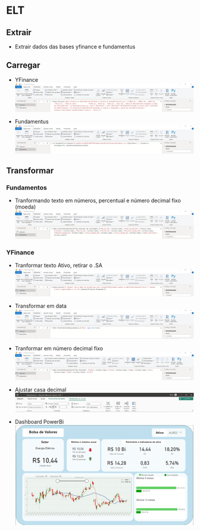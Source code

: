 # ELT

## Extrair

- Extrair dados das bases yfinance e fundamentus

## Carregar

- YFinance
  ![alt text](image.png)

- Fundamentus
  ![alt text](image-2.png)

## Transformar

### Fundamentos

- Tranformando texto em números, percentual e número decimal fixo (moeda)
  ![alt text](image-3.png)

### YFinance

- Tranformar texto Ativo, retirar o .SA
  ![alt text](image-4.png)

- Transformar em data
  ![alt text](image-5.png)

- Tranformar em número decimal fixo
  ![alt text](image-6.png)

- Ajustar casa decimal
  ![alt text](image-8.png)

- Dashboard PowerBi
  ![alt text](image-7.png)
